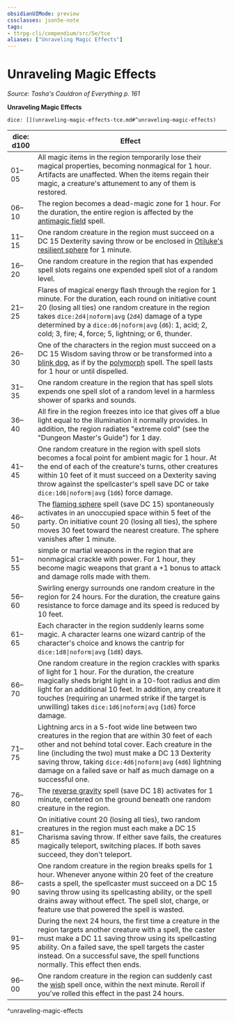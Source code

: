 ```yaml
---
obsidianUIMode: preview
cssclasses: json5e-note
tags:
- ttrpg-cli/compendium/src/5e/tce
aliases: ["Unraveling Magic Effects"]
---
```

# Unraveling Magic Effects
*Source: Tasha's Cauldron of Everything p. 161* 

**Unraveling Magic Effects**

`dice: [](unraveling-magic-effects-tce.md#^unraveling-magic-effects)`

| dice: d100 | Effect |
|------------|--------|
| 01–05 | All magic items in the region temporarily lose their magical properties, becoming nonmagical for 1 hour. Artifacts are unaffected. When the items regain their magic, a creature's attunement to any of them is restored. |
| 06–10 | The region becomes a dead-magic zone for 1 hour. For the duration, the entire region is affected by the [antimagic field](3-Compendium/spells/antimagic-field-xphb.md) spell. |
| 11–15 | One random creature in the region must succeed on a DC 15 Dexterity saving throw or be enclosed in [Otiluke's resilient sphere](3-Compendium/spells/otilukes-resilient-sphere-xphb.md) for 1 minute. |
| 16–20 | One random creature in the region that has expended spell slots regains one expended spell slot of a random level. |
| 21–25 | Flares of magical energy flash through the region for 1 minute. For the duration, each round on initiative count 20 (losing all ties) one random creature in the region takes `dice:2d4\|noform\|avg` (`2d4`) damage of a type determined by a `dice:d6\|noform\|avg` (`d6`): 1, acid; 2, cold; 3, fire; 4, force; 5, lightning; or 6, thunder. |
| 26–30 | One of the characters in the region must succeed on a DC 15 Wisdom saving throw or be transformed into a [blink dog](3-Compendium/bestiary/fey/blink-dog-xmm.md), as if by the [polymorph](3-Compendium/spells/polymorph-xphb.md) spell. The spell lasts for 1 hour or until dispelled. |
| 31–35 | One random creature in the region that has spell slots expends one spell slot of a random level in a harmless shower of sparks and sounds. |
| 36–40 | All fire in the region freezes into ice that gives off a blue light equal to the illumination it normally provides. In addition, the region radiates "extreme cold" (see the "Dungeon Master's Guide") for 1 day. |
| 41–45 | One random creature in the region with spell slots becomes a focal point for ambient magic for 1 hour. At the end of each of the creature's turns, other creatures within 10 feet of it must succeed on a Dexterity saving throw against the spellcaster's spell save DC or take `dice:1d6\|noform\|avg` (`1d6`) force damage. |
| 46–50 | The [flaming sphere](3-Compendium/spells/flaming-sphere-xphb.md) spell (save DC 15) spontaneously activates in an unoccupied space within 5 feet of the party. On initiative count 20 (losing all ties), the sphere moves 30 feet toward the nearest creature. The sphere vanishes after 1 minute. |
| 51–55 | simple or martial weapons in the region that are nonmagical crackle with power. For 1 hour, they become magic weapons that grant a +1 bonus to attack and damage rolls made with them. |
| 56–60 | Swirling energy surrounds one random creature in the region for 24 hours. For the duration, the creature gains resistance to force damage and its speed is reduced by 10 feet. |
| 61–65 | Each character in the region suddenly learns some magic. A character learns one wizard cantrip of the character's choice and knows the cantrip for `dice:1d8\|noform\|avg` (`1d8`) days. |
| 66–70 | One random creature in the region crackles with sparks of light for 1 hour. For the duration, the creature magically sheds bright light in a 10-foot radius and dim light for an additional 10 feet. In addition, any creature it touches (requiring an unarmed strike if the target is unwilling) takes `dice:1d6\|noform\|avg` (`1d6`) force damage. |
| 71–75 | Lightning arcs in a 5-foot wide line between two creatures in the region that are within 30 feet of each other and not behind total cover. Each creature in the line (including the two) must make a DC 13 Dexterity saving throw, taking `dice:4d6\|noform\|avg` (`4d6`) lightning damage on a failed save or half as much damage on a successful one. |
| 76–80 | The [reverse gravity](3-Compendium/spells/reverse-gravity-xphb.md) spell (save DC 18) activates for 1 minute, centered on the ground beneath one random creature in the region. |
| 81–85 | On initiative count 20 (losing all ties), two random creatures in the region must each make a DC 15 Charisma saving throw. If either save fails, the creatures magically teleport, switching places. If both saves succeed, they don't teleport. |
| 86–90 | One random creature in the region breaks spells for 1 hour. Whenever anyone within 20 feet of the creature casts a spell, the spellcaster must succeed on a DC 15 saving throw using its spellcasting ability, or the spell drains away without effect. The spell slot, charge, or feature use that powered the spell is wasted. |
| 91–95 | During the next 24 hours, the first time a creature in the region targets another creature with a spell, the caster must make a DC 11 saving throw using its spellcasting ability. On a failed save, the spell targets the caster instead. On a successful save, the spell functions normally. This effect then ends. |
| 96–00 | One random creature in the region can suddenly cast the [wish](3-Compendium/spells/wish-xphb.md) spell once, within the next minute. Reroll if you've rolled this effect in the past 24 hours. |
^unraveling-magic-effects